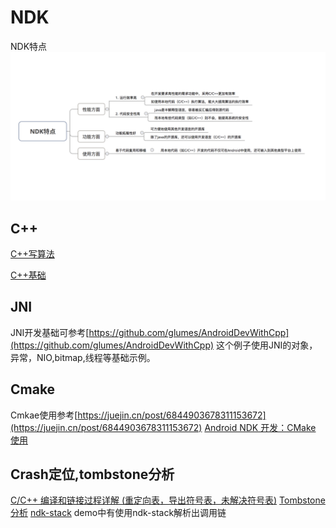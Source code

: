 # NDK
NDK特点
![](./ndk.png)
## C++
[C++写算法](./C++写算法.md)

[C++基础](./C++.md)
## JNI
JNI开发基础可参考[https://github.com/glumes/AndroidDevWithCpp](https://github.com/glumes/AndroidDevWithCpp)
这个例子使用JNI的对象，异常，NIO,bitmap,线程等基础示例。
## Cmake
Cmkae使用参考[https://juejin.cn/post/6844903678311153672](https://juejin.cn/post/6844903678311153672)
[Android NDK 开发：CMake 使用](http://cfanr.cn/2017/08/26/Android-NDK-dev-CMake-s-usage/)
## Crash定位,tombstone分析
[C/C++ 编译和链接过程详解 (重定向表，导出符号表，未解决符号表)](https://www.cnblogs.com/wfwenchao/articles/4140771.html)
[Tombstone 分析](https://www.cnblogs.com/codertian/p/5980426.html)
[ndk-stack](https://developer.android.com/ndk/guides/ndk-stack)
demo中有使用ndk-stack解析出调用链

